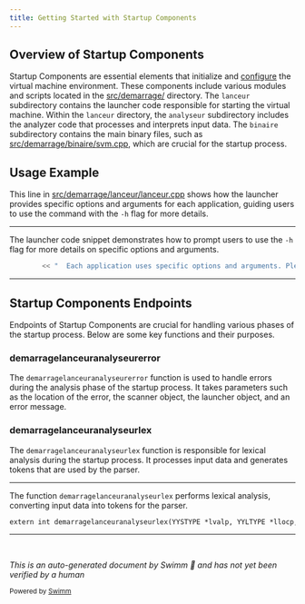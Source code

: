 ```yaml
---
title: Getting Started with Startup Components
---
```

## Overview of Startup Components

Startup Components are essential elements that initialize and <SwmPath>[configure](configure)</SwmPath> the virtual machine environment. These components include various modules and scripts located in the <SwmPath>[src/demarrage/](src/demarrage/)</SwmPath> directory. The <SwmToken path="src/demarrage/lanceur/lanceur.cpp" pos="20:8:8" line-data="#include &lt;src/demarrage/lanceur/lanceur.h&gt;">`lanceur`</SwmToken> subdirectory contains the launcher code responsible for starting the virtual machine. Within the <SwmToken path="src/demarrage/lanceur/lanceur.cpp" pos="20:8:8" line-data="#include &lt;src/demarrage/lanceur/lanceur.h&gt;">`lanceur`</SwmToken> directory, the <SwmToken path="src/demarrage/lanceur/analyseur/analyseur.syn.ypp" pos="23:10:10" line-data="#include &lt;src/demarrage/lanceur/analyseur/includes.h&gt;">`analyseur`</SwmToken> subdirectory includes the analyzer code that processes and interprets input data. The <SwmToken path="src/demarrage/lanceur/lanceur.cpp" pos="265:33:33" line-data="		&lt;&lt; &quot;  Each application uses specific options and arguments. Please use the command &#39;&quot; &lt;&lt; binaire &lt;&lt; &quot; [filename] -h&#39; for more details.&quot; &lt;&lt; std::endl">`binaire`</SwmToken> subdirectory contains the main binary files, such as <SwmPath>[src/demarrage/binaire/svm.cpp](src/demarrage/binaire/svm.cpp)</SwmPath>, which are crucial for the startup process.

## Usage Example

This line in <SwmPath>[src/demarrage/lanceur/lanceur.cpp](src/demarrage/lanceur/lanceur.cpp)</SwmPath> shows how the launcher provides specific options and arguments for each application, guiding users to use the command with the <SwmToken path="src/demarrage/lanceur/lanceur.cpp" pos="265:43:44" line-data="		&lt;&lt; &quot;  Each application uses specific options and arguments. Please use the command &#39;&quot; &lt;&lt; binaire &lt;&lt; &quot; [filename] -h&#39; for more details.&quot; &lt;&lt; std::endl">`-h`</SwmToken> flag for more details.

<SwmSnippet path="/src/demarrage/lanceur/lanceur.cpp" line="265">

---

The launcher code snippet demonstrates how to prompt users to use the <SwmToken path="src/demarrage/lanceur/lanceur.cpp" pos="265:43:44" line-data="		&lt;&lt; &quot;  Each application uses specific options and arguments. Please use the command &#39;&quot; &lt;&lt; binaire &lt;&lt; &quot; [filename] -h&#39; for more details.&quot; &lt;&lt; std::endl">`-h`</SwmToken> flag for more details on specific options and arguments.

```c++
		<< "  Each application uses specific options and arguments. Please use the command '" << binaire << " [filename] -h' for more details." << std::endl
```

---

</SwmSnippet>

## Startup Components Endpoints

Endpoints of Startup Components are crucial for handling various phases of the startup process. Below are some key functions and their purposes.

### demarragelanceuranalyseurerror

The <SwmToken path="src/demarrage/lanceur/analyseur/analyseur.syn.ypp" pos="25:4:4" line-data="extern int demarragelanceuranalyseurerror(YYLTYPE *llocp, void *scanner, SVM::Demarrage::Lanceur::LanceurSP&amp; lanceur, std::string mesg);">`demarragelanceuranalyseurerror`</SwmToken> function is used to handle errors during the analysis phase of the startup process. It takes parameters such as the location of the error, the scanner object, the launcher object, and an error message.

### demarragelanceuranalyseurlex

The <SwmToken path="src/demarrage/lanceur/analyseur/analyseur.syn.ypp" pos="26:4:4" line-data="extern int demarragelanceuranalyseurlex(YYSTYPE *lvalp, YYLTYPE *llocp, void *scanner);">`demarragelanceuranalyseurlex`</SwmToken> function is responsible for lexical analysis during the startup process. It processes input data and generates tokens that are used by the parser.

<SwmSnippet path="/src/demarrage/lanceur/analyseur/analyseur.syn.ypp" line="26">

---

The function <SwmToken path="src/demarrage/lanceur/analyseur/analyseur.syn.ypp" pos="26:4:4" line-data="extern int demarragelanceuranalyseurlex(YYSTYPE *lvalp, YYLTYPE *llocp, void *scanner);">`demarragelanceuranalyseurlex`</SwmToken> performs lexical analysis, converting input data into tokens for the parser.

```ypp
extern int demarragelanceuranalyseurlex(YYSTYPE *lvalp, YYLTYPE *llocp, void *scanner);
```

---

</SwmSnippet>

&nbsp;

*This is an auto-generated document by Swimm 🌊 and has not yet been verified by a human*

<SwmMeta version="3.0.0" repo-id="Z2l0aHViJTNBJTNBc3ZtLTIuNy4yMDI0MTEwNyUzQSUzQVN3aW1tLURlbW8=" repo-name="svm-2.7.20241107"><sup>Powered by [Swimm](/)</sup></SwmMeta>
